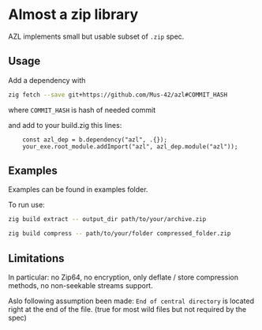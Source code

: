 # Almost a zip library

AZL implements small but usable subset of `.zip` spec.

## Usage

Add a dependency with

```sh
zig fetch --save git+https://github.com/Mus-42/azl#COMMIT_HASH

```

where `COMMIT_HASH` is hash of needed commit

and add to your build.zig this lines:

```zig
    const azl_dep = b.dependency("azl", .{});
    your_exe.root_module.addImport("azl", azl_dep.module("azl"));
```

## Examples

Examples can be found in examples folder.

To run use:

```sh
zig build extract -- output_dir path/to/your/archive.zip
```

```sh
zig build compress -- path/to/your/folder compressed_folder.zip
```

## Limitations

In particular: no Zip64, no encryption, only deflate / store compression methods, no non-seekable streams support.

Aslo following assumption been made: ``End of central directory`` is located right at the end of the file. 
(true for most wild files but not required by the spec)

